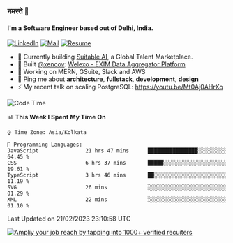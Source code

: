 ### नमस्ते 🙏

#### I'm a Software Engineer based out of Delhi, India.

[![LinkedIn](https://img.shields.io/badge/linkedin-%230077B5.svg)](https://linkedin.com/in/sambhav2612)
[![Mail](https://img.shields.io/badge/gmail-D14836)](mailto:sambhavjain2612@gmail.com)
[![Resume](https://img.shields.io/badge/resume-%23#FFFF00.svg)](https://mega.nz/file/IjA3yaoB#BFfQg1-aKva0piAd_wWs8Hf5dlnYRQ2ZkwtYwNMzBhA)

- 🏢 Currently building [Suitable AI](https://suitable.ai), a Global Talent Marketplace.
- 💅 Built [@xencov](https://github.com/xencov): [Welexo - EXIM Data Aggregator Platform](https://welexo.com)
- 🌱 Working on MERN, GSuite, Slack and AWS
- 💬 Ping me about **architecture**, **fullstack**, **development**, **design**
- ⚡️ My recent talk on scaling PostgreSQL: https://youtu.be/Mt0Aj0AHrXo

<!--START_SECTION:waka-->
![Code Time](http://img.shields.io/badge/Code%20Time-3%2C165%20hrs%2046%20mins-blue)

📊 **This Week I Spent My Time On** 

```text
⌚︎ Time Zone: Asia/Kolkata

💬 Programming Languages: 
JavaScript               21 hrs 47 mins      ████████████████░░░░░░░░░   64.45 % 
CSS                      6 hrs 37 mins       █████░░░░░░░░░░░░░░░░░░░░   19.61 % 
TypeScript               3 hrs 46 mins       ██░░░░░░░░░░░░░░░░░░░░░░░   11.19 % 
SVG                      26 mins             ░░░░░░░░░░░░░░░░░░░░░░░░░   01.29 % 
XML                      22 mins             ░░░░░░░░░░░░░░░░░░░░░░░░░   01.10 % 

```


 Last Updated on 21/02/2023 23:10:58 UTC
<!--END_SECTION:waka-->

[![Ampliy your job reach by tapping into 1000+ verified recuiters](https://user-images.githubusercontent.com/19583619/212717528-45b497fd-e886-4452-90fe-93829667bd63.png)](https://app.suitable.ai/login)

